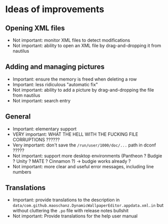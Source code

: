 # Ideas of improvements

## Opening XML files

- Not important: monitor XML files to detect modifications
- Not important: ability to open an XML file by drag-and-dropping it from nautilus

## Adding and managing pictures

- Important: ensure the memory is freed when deleting a row
- Important: less ridiculous "automatic fix"
- Not important: ability to add a picture by drag-and-dropping the file from nautilus
- Not important: search entry

## General

- Important: elementary support
- VERY important: WHAT THE HELL WITH THE FUCKING FILE CORRUPTIONS ??????
- Very important: don't save the `/run/user/1000/doc/...` path in dconf ?????
- Not important: support more desktop environments (Pantheon ? Budgie ? Unity ? MATE ? Cinnamon ?) -> budgie works already ?
- Not important: more clear and useful error messages, including line numbers

## Translations

- Important: provide translations to the description in `data/com.github.maoschanz.DynamicWallpaperEditor.appdata.xml.in` but without cluttering the `.po` file with release notes bullshit
- Not important: Provide translations for the help user manual

